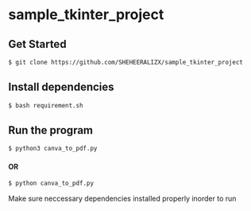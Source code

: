 # sample_tkinter_project

## Get Started

```bash
$ git clone https://github.com/SHEHEERALIZX/sample_tkinter_project
```

## Install dependencies

```bash
$ bash requirement.sh
```
## Run the program
```bash
$ python3 canva_to_pdf.py
```
  #### OR ####


```bash
$ python canva_to_pdf.py
```

 Make sure neccessary dependencies installed properly inorder to run


